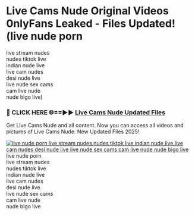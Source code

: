 # Live Cams Nude Original Videos 0nlyFans Leaked - Files Updated! (live nude porn<br>
live stream nudes<br>
nudes tiktok live<br>
indian nude live<br>
live cam nudes<br>
desi nude live<br>
live nude sex cams<br>
cam live nude<br>
nude bigo live)

<h3>🔴 CLICK HERE 🌐==►► <a href="https://tinyurl.com/2p9ay9w9" rel="nofollow">Live Cams Nude Updated Files</a></h3>

Get Live Cams Nude and all content. Now you can access all videos and pictures of Live Cams Nude. New Updated Files 2025!

[![live nude porn<br>
live stream nudes<br>
nudes tiktok live<br>
indian nude live<br>
live cam nudes<br>
desi nude live<br>
live nude sex cams<br>
cam live nude<br>
nude bigo live](https://i.imgur.com/KQgVmj3.gif)](https://tinyurl.com/2p9ay9w9)
live nude porn<br>
live stream nudes<br>
nudes tiktok live<br>
indian nude live<br>
live cam nudes<br>
desi nude live<br>
live nude sex cams<br>
cam live nude<br>
nude bigo live